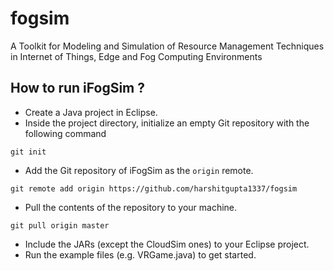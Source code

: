 # fogsim
A Toolkit for Modeling and Simulation of Resource Management Techniques in Internet of Things, Edge and Fog Computing Environments

## How to run iFogSim ?

* Create a Java project in Eclipse. 
* Inside the project directory, initialize an empty Git repository with the following command
```
git init
```
* Add the Git repository of iFogSim as the `origin` remote.
```
git remote add origin https://github.com/harshitgupta1337/fogsim
```
* Pull the contents of the repository to your machine.
```
git pull origin master
```
* Include the JARs (except the CloudSim ones) to your Eclipse project.  
* Run the example files (e.g. VRGame.java) to get started. 
